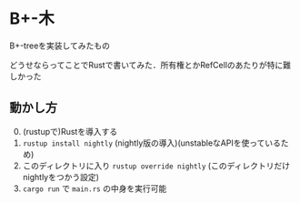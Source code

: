 # B+-木

B+-treeを実装してみたもの

どうせならってことでRustで書いてみた．所有権とかRefCellのあたりが特に難しかった

## 動かし方

0. (rustupで)Rustを導入する
0. `rustup install nightly` (nightly版の導入)(unstableなAPIを使っているため)
0. このディレクトリに入り `rustup override nightly` (このディレクトリだけnightlyをつかう設定)
0. `cargo run` で `main.rs` の中身を実行可能

